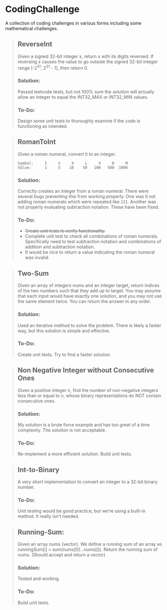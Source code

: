 # CodingChallenge
A collection of coding challenges in various forms including some mathematical challenges.

> ## ReverseInt
> Given a signed 32-bit integer x, return x with its digits reversed. If reversing x causes the value to go outside the signed 32-bit integer range [-2<sup>31</sup>, 2<sup>31</sup> - 1], then return 0.
> ### Solution:
> Passed leetcode tests, but not 100% sure the solution will actually allow an integer to equal the INT32_MAX or INT32_MIN values.
> ### To-Do:
> Design some unit tests to thoroughly examine if the code is functioning as intended.

> ## RomanToInt
> Given a roman numeral, convert it to an integer.
> ```
> Symbol:     I     V     X     L     X     D     M
> Value:      1     5    10    50   100   500  1000
> ```
> ### Solution:
> Correctly creates an integer from a roman numeral.
> There were several bugs preventing this from working properly. 
> One was it not adding roman numerals which were repeated like `III`.
> Another was not properly evaluating subtraction notation. 
> These have been fixed.
> 
> ### To-Do:
> - ~~Create unit tests to verify functionality.~~
> - Complete unit test to check all combinations of roman numerals. Specifically need to test subtraction notation and combinations of addition and subtraction notation.
> - It would be nice to return a value indicating the roman numeral was invalid.

> ## Two-Sum
> Given an array of integers nums and an integer target, return indices of the two numbers such that they add up to target. 
> You may assume that each input would have exactly one solution, and you may not use the same element twice. 
> You can return the answer in any order.
> 
> ### Solution:
> Used an iterative method to solve the problem. There is likely a faster way, but this solution is simple and effective.
> 
> ### To-Do:
> Create unit tests. Try to find a faster solution.

> ## Non Negative Integer without Consecutive Ones
> Given a positive integer n, find the number of non-negative integers less than or equal to n, whose binary representations do NOT contain consecutive ones.
>
> ### Solution:
> My solution is a brute force example and has too great of a time complexity. The solution is not acceptable.
> 
> ### To-Do:
> Re-implement a more efficient solution. Build unit tests.

> ## Int-to-Binary
> A very short implementation to convert an integer to a 32-bit binary number.
> 
> ### To-Do:
> Unit testing would be good practice, but we're using a built-in method. It really isn't needed.

> ## Running-Sum:
> Given an array nums (vector). We define a running sum of an array as runningSum[i] = sum(nums[0]…nums[i]). 
> Return the running sum of nums. (Should accept and return a vector)
> 
> ### Solution:
> Tested and working.
> 
> ### To-Do:
> Build unit tests.
> 